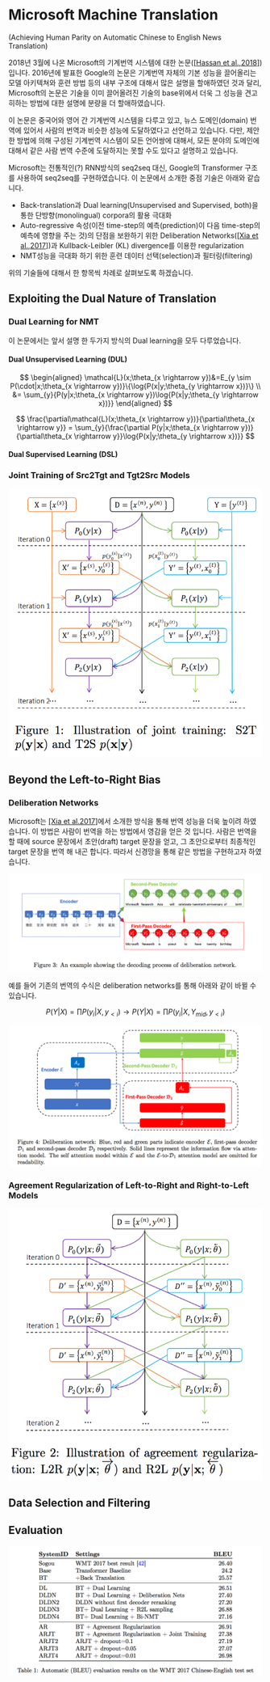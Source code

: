 # Microsoft Machine Translation
(Achieving Human Parity on Automatic Chinese to English News Translation)

2018년 3월에 나온 Microsoft의 기계번역 시스템에 대한 논문\(\[[Hassan et al.,2018](https://arxiv.org/pdf/1803.05567.pdf)\]\)입니다. 2016년에 발표한 Google의 논문은 기계번역 자체의 기본 성능을 끌어올리는 모델 아키텍쳐와 훈련 방법 등의 내부 구조에 대해서 많은 설명을 할애하였던 것과 달리, Microsoft의 논문은 기술을 이미 끌어올려진 기술의 base위에서 더욱 그 성능을 견고히하는 방법에 대한 설명에 분량을 더 할애하였습니다.

이 논문은 중국어와 영어 간 기계번역 시스템을 다루고 있고, 뉴스 도메인(domain) 번역에 있어서 사람의 번역과 비슷한 성능에 도달하였다고 선언하고 있습니다. 다만, 제안한 방법에 의해 구성된 기계번역 시스템이 모든 언어쌍에 대해서, 모든 분야의 도메인에 대해서 같은 사람 번역 수준에 도달하지는 못할 수도 있다고 설명하고 있습니다.

Microsoft는 전통적인\(?\) RNN방식의 seq2seq 대신, Google의 Transformer 구조를 사용하여 seq2seq를 구현하였습니다. 이 논문에서 소개한 중점 기술은 아래와 같습니다.

* Back-translation과 Dual learning\(Unsupervised and Supervised, both\)을 통한 단방향(monolingual) corpora의 활용 극대화
* Auto-regressive 속성\(이전 time-step의 예측(prediction)이 다음 time-step의 예측에 영향을 주는 것\)의 단점을 보완하기 위한 Deliberation Networks\(\[[Xia et al.,2017](https://papers.nips.cc/paper/6775-deliberation-networks-sequence-generation-beyond-one-pass-decoding.pdf)\]\)과 Kullback-Leibler \(KL\) divergence를 이용한 regularization
* NMT성능을 극대화 하기 위한 훈련 데이터 선택(selection)과 필터링(filtering)

위의 기술들에 대해서 한 항목씩 차례로 살펴보도록 하겠습니다.

## Exploiting the Dual Nature of Translation

### Dual Learning for NMT

이 논문에서는 앞서 설명 한 두가지 방식의 Dual learning을 모두 다루었습니다. 

#### Dual Unsupervised Learning \(DUL\)

$$
\begin{aligned}
\mathcal{L}(x;\theta_{x \rightarrow y})&=E_{y \sim P(\cdot|x;\theta_{x \rightarrow y})}\{\log{P(x|y;\theta_{y \rightarrow x})}\} \\
&= \sum_{y}{P(y|x;\theta_{x \rightarrow y})\log{P(x|y;\theta_{y \rightarrow x})}}
\end{aligned}
$$

$$
\frac{\partial\mathcal{L}(x;\theta_{x \rightarrow y})}{\partial\theta_{x \rightarrow y}} = \sum_{y}{\frac{\partial P(y|x;\theta_{x \rightarrow y})}{\partial\theta_{x \rightarrow y}}\log{P(x|y;\theta_{y \rightarrow x})}}
$$

#### Dual Supervised Learning \(DSL\)

### Joint Training of Src2Tgt and Tgt2Src Models

![](/assets/nmt-productization-msnmt-joint-training.png)

## Beyond the Left-to-Right Bias

### Deliberation Networks

Microsoft는 [[Xia et al.2017]](https://www.microsoft.com/en-us/research/wp-content/uploads/2017/12/6775-deliberation-networks-sequence-generation-beyond-one-pass-decoding.pdf)에서 소개한 방식을 통해 번역 성능을 더욱 높이려 하였습니다. 이 방법은 사람이 번역을 하는 방법에서 영감을 얻은 것 입니다. 사람은 번역을 할 때에 source 문장에서 초안(draft) target 문장을 얻고, 그 초안으로부터 최종적인 target 문장을 번역 해 내곤 합니다. 따라서 신경망을 통해 같은 방법을 구현하고자 하였습니다.

![](/assets/nmt-productization-msnmt-deliberation.png)

예를 들어 기존의 번역의 수식은 deliberation networks를 통해 아래와 같이 바뀔 수 있습니다.

$$
P(Y|X)=\prod{P(y_i|X,y_{<i})} \longrightarrow P(Y|X)=\prod{P(y_i|X,Y_{mid},y_{<i})}
$$

![](/assets/nmt-productization-msnmt-deliberation-implementation.png)

### Agreement Regularization of Left-to-Right and Right-to-Left Models

![](/assets/nmt-productization-msnmt-kld.png)

## Data Selection and Filtering

## Evaluation

![](/assets/nmt-productization-msnmt-evaluation.png)

